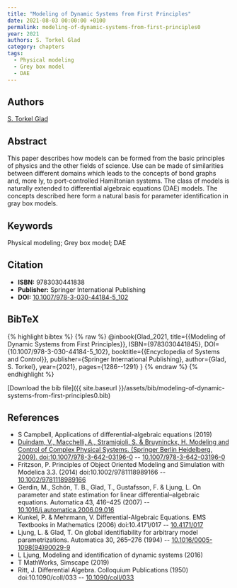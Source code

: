 ```yaml
---
title: "Modeling of Dynamic Systems from First Principles"
date: 2021-08-03 00:00:00 +0100
permalink: modeling-of-dynamic-systems-from-first-principles0
year: 2021
authors: S. Torkel Glad
category: chapters
tags:
  - Physical modeling
  - Grey box model
  - DAE
---
```

 
## Authors
[S. Torkel Glad](authors/s-torkel-glad)
 
## Abstract
This paper describes how models can be formed from the basic principles of physics and the other fields of science. Use can be made of similarities between different domains which leads to the concepts of bond graphs and, more ly, to port-controlled Hamiltonian systems. The class of models is naturally extended to differential algebraic equations (DAE) models. The concepts described here form a natural basis for parameter identification in gray box models.
 
## Keywords
Physical modeling; Grey box model; DAE
 
## Citation
- **ISBN:** 9783030441838
- **Publisher:** Springer International Publishing
- **DOI:** [10.1007/978-3-030-44184-5_102](https://doi.org/10.1007/978-3-030-44184-5_102)
 
## BibTeX
{% highlight bibtex %}
{% raw %}
@inbook{Glad_2021,
  title={{Modeling of Dynamic Systems from First Principles}},
  ISBN={9783030441845},
  DOI={10.1007/978-3-030-44184-5_102},
  booktitle={{Encyclopedia of Systems and Control}},
  publisher={Springer International Publishing},
  author={Glad, S. Torkel},
  year={2021},
  pages={1286--1291}
}
{% endraw %}
{% endhighlight %}
 
[Download the bib file]({{ site.baseurl }}/assets/bib/modeling-of-dynamic-systems-from-first-principles0.bib)
 
## References
- S Campbell, Applications of differential-algebraic equations (2019)
- [Duindam, V., Macchelli, A., Stramigioli, S. & Bruyninckx, H. Modeling and Control of Complex Physical Systems. (Springer Berlin Heidelberg, 2009). doi:10.1007/978-3-642-03196-0](modeling-and-control-of-complex-physical-systems) -- [10.1007/978-3-642-03196-0](https://doi.org/10.1007/978-3-642-03196-0)
- Fritzson, P. Principles of Object Oriented Modeling and Simulation with Modelica 3.3. (2014) doi:10.1002/9781118989166 -- [10.1002/9781118989166](https://doi.org/10.1002/9781118989166)
- Gerdin, M., Schön, T. B., Glad, T., Gustafsson, F. & Ljung, L. On parameter and state estimation for linear differential–algebraic equations. Automatica 43, 416–425 (2007) -- [10.1016/j.automatica.2006.09.016](https://doi.org/10.1016/j.automatica.2006.09.016)
- Kunkel, P. & Mehrmann, V. Differential-Algebraic Equations. EMS Textbooks in Mathematics (2006) doi:10.4171/017 -- [10.4171/017](https://doi.org/10.4171/017)
- Ljung, L. & Glad, T. On global identifiability for arbitrary model parametrizations. Automatica 30, 265–276 (1994) -- [10.1016/0005-1098(94)90029-9](https://doi.org/10.1016/0005-1098(94)90029-9)
- L Ljung, Modeling and identification of dynamic systems (2016)
- T MathWorks, Simscape (2019)
- Ritt, J. Differential Algebra. Colloquium Publications (1950) doi:10.1090/coll/033 -- [10.1090/coll/033](https://doi.org/10.1090/coll/033)

